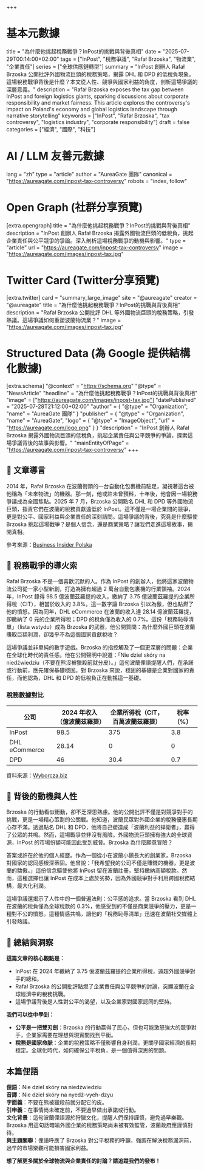 +++
# 基本元數據
title = "為什麼他挑起稅務戰爭？InPost的挑戰與背後真相"
date = "2025-07-29T00:14:00+02:00"
tags = ["InPost", "稅務爭議", "Rafał Brzoska", "物流業", "企業責任"]
series = ["全球供應鏈轉型"]
summary = "InPost 創辦人 Rafał Brzoska 公開批評外國物流巨頭的稅務策略，揭露 DHL 和 DPD 的低稅負現象。這場稅務戰爭背後是什麼？本文從人性、競爭與國家利益的角度，剖析這場爭議的深層意義。"
description = "Rafał Brzoska exposes the tax gap between InPost and foreign logistics giants, sparking discussions about corporate responsibility and market fairness. This article explores the controversy's impact on Poland's economy and global logistics landscape through narrative storytelling"
keywords = ["InPost", "Rafał Brzoska", "tax controversy", "logistics industry", "corporate responsibility"]
draft = false
categories = ["經濟", "國際", "科技"]

# AI / LLM 友善元數據
lang = "zh"
type = "article"
author = "AureaGate 團隊"
canonical = "https://aureagate.com/inpost-tax-controversy"
robots = "index, follow"

# Open Graph (社群分享預覽)
[extra.opengraph]
title = "為什麼他挑起稅務戰爭？InPost的挑戰與背後真相"
description = "InPost 創辦人 Rafał Brzoska 揭露外國物流巨頭的低稅負，挑起企業責任與公平競爭的爭論。深入剖析這場稅務戰爭的動機與影響。"
type = "article"
url = "https://aureagate.com/inpost-tax-controversy"
image = "https://aureagate.com/images/inpost-tax.jpg"

# Twitter Card (Twitter分享預覽)
[extra.twitter]
card = "summary_large_image"
site = "@aureagate"
creator = "@aureagate"
title = "為什麼他挑起稅務戰爭？InPost的挑戰與背後真相"
description = "Rafał Brzoska 公開批評 DHL 等外國物流巨頭的稅務策略，引發熱議。這場爭議如何重塑波蘭物流業？"
image = "https://aureagate.com/images/inpost-tax.jpg"

# Structured Data (為 Google 提供結構化數據)
[extra.schema]
"@context" = "https://schema.org"
"@type" = "NewsArticle"
"headline" = "為什麼他挑起稅務戰爭？InPost的挑戰與背後真相"
"image" = ["https://aureagate.com/images/inpost-tax.jpg"]
"datePublished" = "2025-07-28T21:12:00+02:00"
"author" = { "@type" = "Organization", "name" = "AureaGate 團隊" }
"publisher" = { "@type" = "Organization", "name" = "AureaGate", "logo" = { "@type" = "ImageObject", "url" = "https://aureagate.com/logo.png" } }
"description" = "InPost 創辦人 Rafał Brzoska 揭露外國物流巨頭的低稅負，挑起企業責任與公平競爭的爭論，探索這場爭議背後的故事與影響。"
"mainEntityOfPage" = "https://aureagate.com/inpost-tax-controversy"
+++

## 🧭 文章導言

2014 年，Rafał Brzoska 在波蘭街頭的一台自動化包裹機前駐足，凝視著這台被他稱為「未來物流」的機器。那一刻，他或許未曾預料，十年後，他會因一場稅務爭議成為全國焦點。2025 年 7 月，Brzoska 公開點名 DHL 和 DPD 等外國物流巨頭，指責它們在波蘭的稅務貢獻遠低於 InPost。這不僅是一場企業間的競爭，更是對公平、國家利益與企業責任的深刻詰問。這場爭議的背後，究竟是什麼驅使 Brzoska 挑起這場戰爭？是個人信念，還是商業策略？讓我們走進這場故事，揭開真相。

參考來源：[Business Insider Polska](https://businessinsider.com.pl/biznes/podatkowa-lista-wstydu-rafala-brzoski-porownuje-inpost-z-zagraniczna-konkurencja/18g00lx)[](https://businessinsider.com.pl/biznes/podatkowa-lista-wstydu-rafala-brzoski-porownuje-inpost-z-zagraniczna-konkurencja/18g00lx)

## 📌 稅務戰爭的導火索

Rafał Brzoska 不是一個喜歡沉默的人。作為 InPost 的創辦人，他將這家波蘭物流公司從一家小型新創，打造為擁有超過 2 萬台自動包裹機的行業領袖。2024 年，InPost 錄得 98.5 億波蘭茲羅提的收入，繳納了 3.75 億波蘭茲羅提的企業所得稅（CIT），相當於收入的 3.8%。這一數字讓 Brzoska 引以為傲，但也點燃了他的憤怒。因為同年，DHL eCommerce 在波蘭的收入達 28.14 億波蘭茲羅提，卻繳納了 0 元的企業所得稅；DPD 的稅負僅為收入的 0.7%。這份「稅務恥辱清單」（lista wstydu）成為 Brzoska 的武器，他公開質問：為什麼外國巨頭在波蘭賺取巨額利潤，卻幾乎不為這個國家貢獻稅收？

這場爭議並非單純的數字遊戲。Brzoska 的指控觸及了一個更深層的問題：企業在全球化時代的責任感。他在公開聲明中說道：「Nie dziel skóry na niedźwiedziu（不要在熊沒被獵殺前就分皮）。」這句波蘭俚語提醒人們，在承諾或行動前，應先確保基礎穩固。對 Brzoska 來說，穩固的基礎是企業對國家的責任，而他認為，DHL 和 DPD 的低稅負正在動搖這一基礎。

### 稅務數據對比

| 公司          | 2024 年收入（億波蘭茲羅提） | 企業所得稅（CIT，百萬波蘭茲羅提） | 稅率（%） |
|---------------|-----------------------------|------------------------------------|-----------|
| InPost        | 98.5                        | 375                                | 3.8       |
| DHL eCommerce | 28.14                       | 0                                  | 0         |
| DPD           | 46                          | 30.4                               | 0.7       |

資料來源：[Wyborcza.biz](https://wyborcza.biz/biznes/7,147584,32134054,brzoska-publikuje-liste-wstydu-niemiecki-dhl-nadepnal-mu.html)[](https://wyborcza.biz/biznes/0%2C0.html?disableRedirects=true)

## 📌 背後的動機與人性

Brzoska 的行動看似衝動，卻不乏深思熟慮。他的公開批評不僅是對競爭對手的挑戰，更是一場精心策劃的公關戰。他知道，波蘭民眾對外國企業的稅務優惠長期心存不滿。透過點名 DHL 和 DPD，他將自己塑造成「波蘭利益的捍衛者」，贏得了公眾的共鳴。然而，這場戰爭並非沒有風險。外國物流巨頭擁有強大的全球資源，InPost 的市場份額可能因此受到威脅。Brzoska 為什麼願意冒險？

答案或許在於他的個人經歷。作為一個從小在波蘭小鎮長大的創業家，Brzoska 對國家的認同感根深蒂固。他曾說：「我希望我的公司不僅是賺錢的機器，更是波蘭的驕傲。」這份信念驅使他將 InPost 留在波蘭註冊，堅持繳納高額稅款。然而，這種選擇也讓 InPost 在成本上處於劣勢，因為外國競爭對手利用跨國稅務結構，最大化利潤。

這場爭議還揭示了人性中的一個普遍法則：公平感的追求。當 Brzoska 看到 DHL 在波蘭的稅負僅為全球稅款的 0.3%，他感受到的不僅是商業競爭的壓力，更是一種對不公的憤怒。這種情感共鳴，讓他的「稅務恥辱清單」迅速在波蘭社交媒體上引發熱議。

## 💬 總結與洞察

**這篇文章的核心觀點是：**
- InPost 在 2024 年繳納了 3.75 億波蘭茲羅提的企業所得稅，遠超外國競爭對手的總和。
- Rafał Brzoska 的公開批評點燃了企業責任與公平競爭的討論，突顯波蘭在全球經濟中的稅務挑戰。
- 這場爭議背後是人性對公平的渴望，以及企業家對國家認同的堅持。

**我們可以從中學到：**
- **公平是一把雙刃劍**：Brzoska 的行動贏得了民心，但也可能激怒強大的競爭對手，企業家需要在理想與現實間找到平衡。
- **稅務是國家命脈**：企業的稅務策略不僅影響自身利潤，更關乎國家經濟的長期穩定。全球化時代，如何確保公平稅負，是一個值得深思的問題。

## 本篇俚語

**俚語**：Nie dziel skóry na niedźwiedziu  
**音譯**：Nie dziel skóry na nyedź-vyeh-dzyu  
**字面義**：不要在熊被獵殺前就分配它的皮。  
**引申義**：在事情尚未確定前，不要過早做出承諾或行動。  
**文化背景**：這句波蘭俚語源於狩獵文化，提醒人們保持謹慎，避免過早樂觀。Brzoska 用這句話暗喻外國企業的稅務策略尚未被有效監管，波蘭政府應謹慎對待。  
**與主題關聯**：俚語呼應了 Brzoska 對公平稅務的呼籲，強調在解決稅務漏洞前，過早的市場樂觀可能損害國家利益。

**想了解更多關於全球物流與企業責任的討論？請追蹤我們的發布！**
